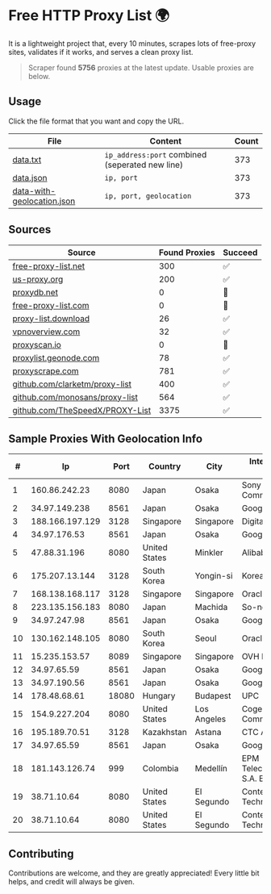 
# Free HTTP Proxy List 🌍

It is a lightweight project that, every 10 minutes, scrapes lots of free-proxy sites, validates if it works, and serves a clean proxy list.


> Scraper found **5756** proxies at the latest update. Usable proxies are below.

## Usage

Click the file format that you want and copy the URL.


|File|Content|Count|
|----|-------|-----|
|[data.txt](https://raw.githubusercontent.com/themiralay/Proxy-List-World/master/data.txt)|`ip_address:port` combined (seperated new line)|373|
|[data.json](https://raw.githubusercontent.com/themiralay/Proxy-List-World/master/data.json)|`ip, port`|373|
|[data-with-geolocation.json](https://raw.githubusercontent.com/themiralay/Proxy-List-World/master/data-with-geolocation.json)|`ip, port, geolocation`|373|

## Sources

|Source|Found Proxies|Succeed|
|------|-------------|-------|
|[free-proxy-list.net](https://free-proxy-list.net)|300|✅|
|[us-proxy.org](https://www.us-proxy.org)|200|✅|
|[proxydb.net](http://proxydb.net)|0|🚫|
|[free-proxy-list.com](https://free-proxy-list.com/?page=&port=&type%5B%5D=http&type%5B%5D=https&up_time=0&search=Search)|0|🚫|
|[proxy-list.download](https://www.proxy-list.download/HTTP)|26|✅|
|[vpnoverview.com](https://vpnoverview.com/privacy/anonymous-browsing/free-proxy-servers)|32|✅|
|[proxyscan.io](https://www.proxyscan.io)|0|🚫|
|[proxylist.geonode.com](https://proxylist.geonode.com/api/proxy-list?limit=300&page=1&sort_by=lastChecked&sort_type=desc&protocols=http,https)|78|✅|
|[proxyscrape.com](https://api.proxyscrape.com/v2/?request=displayproxies&protocol=http&timeout=10000&country=all&ssl=all&anonymity=all)|781|✅|
|[github.com/clarketm/proxy-list](https://raw.githubusercontent.com/clarketm/proxy-list/master/proxy-list-raw.txt)|400|✅|
|[github.com/monosans/proxy-list](https://raw.githubusercontent.com/monosans/proxy-list/main/proxies/http.txt)|564|✅|
|[github.com/TheSpeedX/PROXY-List](https://raw.githubusercontent.com/TheSpeedX/PROXY-List/master/http.txt)|3375|✅|


## Sample Proxies With Geolocation Info

|#|Ip|Port|Country|City|Internet Service Provider|
|-|--|----|-------|----|-------------------------|
|1|160.86.242.23|8080|Japan|Osaka|Sony Network Communications Inc|
|2|34.97.149.238|8561|Japan|Osaka|Google LLC|
|3|188.166.197.129|3128|Singapore|Singapore|DigitalOcean, LLC|
|4|34.97.176.53|8561|Japan|Osaka|Google LLC|
|5|47.88.31.196|8080|United States|Minkler|Alibaba.com LLC|
|6|175.207.13.144|3128|South Korea|Yongin-si|Korea Telecom|
|7|168.138.168.117|3128|Singapore|Singapore|Oracle Corporation|
|8|223.135.156.183|8080|Japan|Machida|So-net Corporation|
|9|34.97.247.98|8561|Japan|Osaka|Google LLC|
|10|130.162.148.105|8080|South Korea|Seoul|Oracle Corporation|
|11|15.235.153.57|8089|Singapore|Singapore|OVH Hosting|
|12|34.97.65.59|8561|Japan|Osaka|Google LLC|
|13|34.97.190.56|8561|Japan|Osaka|Google LLC|
|14|178.48.68.61|18080|Hungary|Budapest|UPC|
|15|154.9.227.204|8080|United States|Los Angeles|Cogent Communications|
|16|195.189.70.51|3128|Kazakhstan|Astana|CTC ASTANA LTD|
|17|34.97.65.59|8561|Japan|Osaka|Google LLC|
|18|181.143.126.74|999|Colombia|Medellín|EPM Telecomunicaciones S.A. E.S.P.|
|19|38.71.10.64|8080|United States|El Segundo|ContentKeeper Technologies|
|20|38.71.10.64|8080|United States|El Segundo|ContentKeeper Technologies|



## Contributing

Contributions are welcome, and they are greatly appreciated! Every
little bit helps, and credit will always be given.

